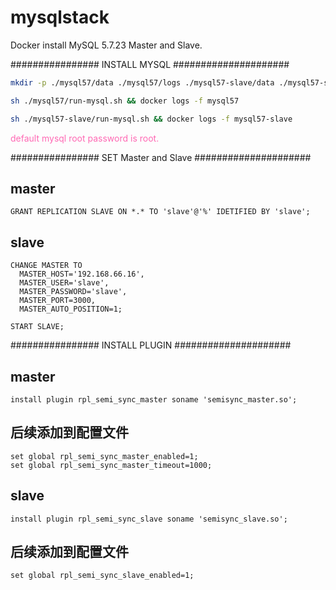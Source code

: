 # mysqlstack

Docker install MySQL 5.7.23 Master and Slave.

################ INSTALL MYSQL #####################
```bash
mkdir -p ./mysql57/data ./mysql57/logs ./mysql57-slave/data ./mysql57-slave/logs

sh ./mysql57/run-mysql.sh && docker logs -f mysql57

sh ./mysql57-slave/run-mysql.sh && docker logs -f mysql57-slave
```

 <font color="Hotpink">default mysql root password is root.</font>

################ SET Master and Slave  #####################

## master
```mysql
GRANT REPLICATION SLAVE ON *.* TO 'slave'@'%' IDETIFIED BY 'slave';
```

## slave
```mysql
CHANGE MASTER TO
  MASTER_HOST='192.168.66.16',
  MASTER_USER='slave',
  MASTER_PASSWORD='slave',
  MASTER_PORT=3000,
  MASTER_AUTO_POSITION=1;

START SLAVE;
```
################ INSTALL PLUGIN  #####################

## master
```mysql
install plugin rpl_semi_sync_master soname 'semisync_master.so';
```
## 后续添加到配置文件
```mysql
set global rpl_semi_sync_master_enabled=1;
set global rpl_semi_sync_master_timeout=1000;
```
## slave
```mysql
install plugin rpl_semi_sync_slave soname 'semisync_slave.so';
```
## 后续添加到配置文件
```mysql
set global rpl_semi_sync_slave_enabled=1;
```

